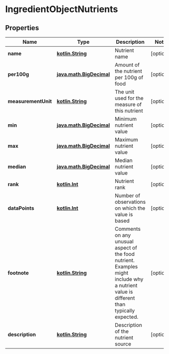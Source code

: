 # IngredientObjectNutrients

## Properties
Name | Type | Description | Notes
------------ | ------------- | ------------- | -------------
**name** | [**kotlin.String**](.md) | Nutrient name |  [optional]
**per100g** | [**java.math.BigDecimal**](java.math.BigDecimal.md) | Amount of the nutrient per 100g of food |  [optional]
**measurementUnit** | [**kotlin.String**](.md) | The unit used for the measure of this nutrient |  [optional]
**min** | [**java.math.BigDecimal**](java.math.BigDecimal.md) | Minimum nutrient value |  [optional]
**max** | [**java.math.BigDecimal**](java.math.BigDecimal.md) | Maximum nutrient value |  [optional]
**median** | [**java.math.BigDecimal**](java.math.BigDecimal.md) | Median nutrient value |  [optional]
**rank** | [**kotlin.Int**](.md) | Nutrient rank |  [optional]
**dataPoints** | [**kotlin.Int**](.md) | Number of observations on which the value is based |  [optional]
**footnote** | [**kotlin.String**](.md) | Comments on any unusual aspect of the food nutrient. Examples might include why a nutrient value is different than typically expected. |  [optional]
**description** | [**kotlin.String**](.md) | Description of the nutrient source |  [optional]
